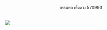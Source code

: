 <html> 
<head> 
</head> 
<body> 
<CENTER> อรรฆพล เด็ดดวง 570993 </CENTER> 
<br> 
<br>
<img border="0" src="http://www.mx7.com/i/2dc/tYowHy.jpg" />
</body> 
</html>
